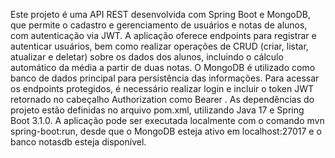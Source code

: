 Este projeto é uma API REST desenvolvida com Spring Boot e MongoDB, que permite o cadastro e gerenciamento de usuários e notas de alunos, com autenticação via JWT. A aplicação oferece endpoints para registrar e autenticar usuários, bem como realizar operações de CRUD (criar, listar, atualizar e deletar) sobre os dados dos alunos, incluindo o cálculo automático da média a partir de duas notas. O MongoDB é utilizado como banco de dados principal para persistência das informações. Para acessar os endpoints protegidos, é necessário realizar login e incluir o token JWT retornado no cabeçalho  Authorization como  Bearer <token>. As dependências do projeto estão definidas no arquivo pom.xml, utilizando Java 17 e Spring Boot 3.1.0. A aplicação pode ser executada localmente com o comando mvn spring-boot:run, desde que o MongoDB esteja ativo em localhost:27017 e o banco notasdb esteja disponível.
